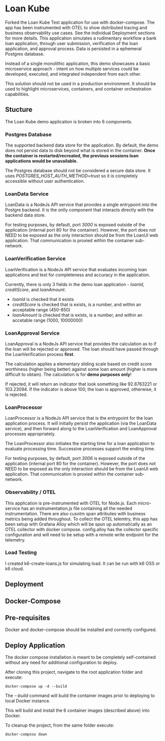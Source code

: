 # Loan Kube
Forked the Loan Kube Test application for use with docker-compose. 
The app has been instrumented with OTEL to show dsitributed tracing and business observability use cases.
See the individual Deployment sections for more details.
This application simulates a rudimentary workflow a bank loan application, through user submission, verification of the loan application, and approval process.  Data is persisted in a ephemeral Postgres database.

Instead of a single monolithic application, this demo showcases a basic microservice approach - intent on how multiple services could be developed, executed, and integrated independent from each other.

This solution should not be used in a production environment.  It should be used to highlight microservices, containers, and container orchestration capabilities.


## Stucture
The Loan Kube demo application is broken into 6 components.

### Postgres Database
The supported backend data store for the application.  By default, the demo does not persist data to disk beyond what is stored in the container.  **Once the container is restarted/recreated, the previous sessions loan applications would be unavailable.**

The Postgres database should not be considered a secure data store.  It uses *POSTGRES_HOST_AUTH_METHOD=trust* so it is completely accessible without user authentication.

### LoanData Service
LoanData is a NodeJs API service that provides a single entrypoint into the Postgre backend.  It is the onlly component that interacts directly with the backend data store.

For testing purposes, by default, port *3000* is exposed outside of the application (internal port 80 for the container).  However, the port does not NEED to be exposed as the only interaction should be from the LoanUI web application.  That communication is proxied within the container sub-network.

### LoanVerification Service
LoanVerification is a NodeJs API service that evaluates incoming loan applications and test for completeness and accuracy in the application.

Currently, there is only 3 fields in the demo loan application - *loanId*, *creditScore*, and *loanAmount*.  
* *loanId* is checked that it exists
* *creditScore* is checked that is exists, is a number, and within an acceptable range (450-850)
* *loanAmount* is checked that is exists, is a number, and within an accetable range (1000, 10000000)

### LoanApproval Service
LoanApproval is a NodeJs API service that provides the calculation as to if the loan will be rejected or approved.  The loan should have passed through the LoanVerification process **first**.

The calculation applies a elementary sliding scale based on credit score worthiness (higher being better) against some loan amount (higher is more difficult to obtain).  The calculation is for **demo purposes only**!

If rejected, it will return an indicator that look something like 92.8763221 or 103.23094.  If the indicator is above 100, the loan is approved, otherwise, it is rejected.

### LoanProcessor
LoanProcessor is a NodeJs API service that is the entrypoint for the loan application process.  It will initially persist the application (via the LoanData service), and then forward along to the LoanVerification and LoanApproval processes appropriately.

The LoanProcessor also initiates the starting time for a loan application to evaluate processing time.  Successive processes support the ending time.

For testing purposes, by default, port *3006* is exposed outside of the application (internal port 80 for the container).  However, the port does not NEED to be exposed as the only interaction should be from the LoanUI web application.  That communication is proxied within the container sub-network.

### Observability / OTEL
This application is pre-instrumented with OTEL for Node.js. Each micro-service has an instrumentation.js file containing all the needed instrumentation. There are also cusotm span attributes with business metrics being added throughout. 
To collect the OTEL telemtry, this app has been setup with Grafana Alloy which will be spun up automatically as an OTEL collector with docker compose. config.alloy has the collector specific configuration and will need to be setup with a remote write endpoint for the telemetry. 

### Load Testing
I created k6-create-loans.js for simulating load. It can be run with k6 OSS or k6 cloud. 


## Deployment

## Docker-Compose

## Pre-requisites
Docker and docker-compose should be installed and correctly configured.

## Deploy Application
The docker compose installation is meant to be completely self-contained without any need for additional configuration to deploy.

After cloning this project, navigate to the root application folder and execute:
```
docker-compose up -d --build
```

The *--build* command will build the container images prior to deploying to local Docker instance.

This will build and install the 6 container images (described above) into Docker.

To cleanup the project, from the same folder execute:
```
docker-compose down
```


